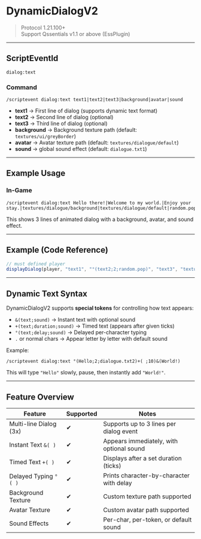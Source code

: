 # DynamicDialogV2
> Protocol 1.21.100+  
> Support Qssentials v1.1 or above (EssPlugin)  

---

## ScriptEventId
```
dialog:text
```

### Command
```
/scriptevent dialog:text text1|text2|text3|background|avatar|sound
```

- **text1** → First line of dialog (supports dynamic text format)  
- **text2** → Second line of dialog (optional)  
- **text3** → Third line of dialog (optional)  
- **background** → Background texture path (default: `textures/ui/greyBorder`)  
- **avatar** → Avatar texture path (default: `textures/dialogue/default`)  
- **sound** → global sound effect (default: `dialogue.txt1`)  

---

## Example Usage

### In-Game
```
/scriptevent dialog:text Hello there!|Welcome to my world.|Enjoy your stay.|textures/dialogue/background|textures/dialogue/default|random.pop
````

This shows 3 lines of animated dialog with a background, avatar, and sound effect.

---

## Example (Code Reference)

```js
// must defined player
displayDialog(player, "text1", "°(text2;2;random.pop)", "text3", "textures/dialogue/background", null, "dialogue.txt2");
````

---

## Dynamic Text Syntax

DynamicDialogV2 supports **special tokens** for controlling how text appears:

* `&(text;sound)` → Instant text with optional sound
* `+(text;duration;sound)` → Timed text (appears after given ticks)
* `°(text;delay;sound)` → Delayed per-character typing
* `.` or normal chars → Appear letter by letter with default sound

Example:

```
/scriptevent dialog:text °(Hello;2;dialogue.txt2)+( ;10)&(World!)
```

This will type `"Hello"` slowly, pause, then instantly add `"World!"`.

---

## Feature Overview

| Feature                | Supported | Notes                                    |
| ---------------------- | --------- | ---------------------------------------- |
| Multi-line Dialog (3x) | ✔         | Supports up to 3 lines per dialog event  |
| Instant Text `&( )`    | ✔         | Appears immediately, with optional sound |
| Timed Text `+( )`      | ✔         | Displays after a set duration (ticks)    |
| Delayed Typing `°( )`  | ✔         | Prints character-by-character with delay |
| Background Texture     | ✔         | Custom texture path supported            |
| Avatar Texture         | ✔         | Custom avatar path supported             |
| Sound Effects          | ✔         | Per-char, per-token, or default sound    |
